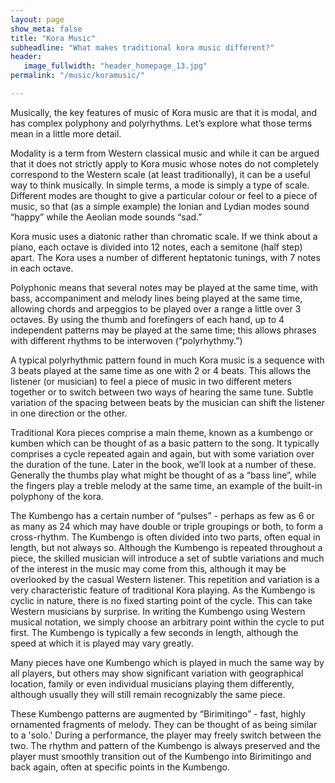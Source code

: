 ```yaml
---
layout: page
show_meta: false
title: "Kora Music"
subheadline: "What makes traditional kora music different?"
header:
   image_fullwidth: "header_homepage_13.jpg"
permalink: "/music/koramusic/"

---
```

Musically, the key features of music of Kora music are that it is modal, and has complex polyphony and polyrhythms. Let’s explore what those terms mean in a little more detail.

Modality is a term from Western classical music and while it can be argued that it does not strictly apply to Kora music whose notes do not completely correspond to the Western scale (at least traditionally), it can be a useful way to think musically. In simple terms, a mode is simply a type of scale. Different modes are thought to give a particular colour or feel to a piece of music, so that (as a simple example) the Ionian and Lydian modes sound “happy” while the Aeolian mode sounds “sad.”

Kora music uses a diatonic rather than chromatic scale. If we think about a piano, each octave is divided into 12 notes, each a semitone (half step) apart. The Kora uses a number of different heptatonic tunings, with 7 notes in each octave. 

Polyphonic means that several notes may be played at the same time, with bass, accompaniment and melody lines being played at the same time, allowing chords and arpeggios to be played over a range a little over 3 octaves. By using the thumb and forefingers of each hand, up to 4 independent patterns may be played at the same time; this allows phrases with different rhythms to be interwoven (“polyrhythmy.”) 

A typical polyrhythmic pattern found in much Kora music is a sequence with 3 beats played at the same time as one with 2 or 4 beats. This allows the listener (or musician) to feel a piece of music in two different meters together or to switch between two ways of hearing the same tune. Subtle variation of the spacing between beats by the musician can shift the listener in one direction or the other.

Traditional Kora pieces comprise a main theme, known as a kumbengo or kumben which can be thought of as a basic pattern to the song. It typically comprises a cycle repeated again and again, but with some variation over the duration of the tune. Later in the book, we’ll look at a number of these. Generally the thumbs play what might be thought of as a “bass line”, while the fingers play a treble melody at the same time, an example of the built-in polyphony of the kora. 

The Kumbengo has a certain number of “pulses” - perhaps as few as 6 or as many as 24 which may have double or triple groupings or both, to form a cross-rhythm. The Kumbengo is often divided into two parts, often equal in length, but not always so. Although the Kumbengo is repeated throughout a piece, the skilled musician will introduce a set of subtle variations and much of the interest in the music may come from this, although it may be overlooked by the casual Western listener. This repetition and variation is a very characteristic feature of traditional Kora playing. As the Kumbengo is cyclic in nature, there is no fixed starting point of the cycle. This can take Western musicians by surprise. In writing the Kumbengo using Western musical notation, we simply choose an arbitrary point within the cycle to put first. The Kumbengo is typically a few seconds in length, although the speed at which it is played may vary greatly. 

Many pieces have one Kumbengo which is played in much the same way by all players,  but others may show significant variation with geographical location, family or even individual musicians playing them differently, although usually they will still remain recognizably the same piece. 

These Kumbengo patterns are augmented by “Birimitingo” - fast, highly ornamented fragments of melody. They can be thought of as being similar to a 'solo.' During a performance, the player may freely switch between the two.  The rhythm and pattern of the Kumbengo is always preserved and the player must smoothly transition out of the Kumbengo into Birimitingo and back again, often at specific points in the Kumbengo.
